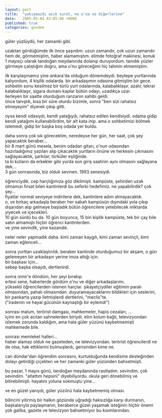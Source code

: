 ```yaml
---
layout: post
title:  "yakışmazdı asık surat, ne o'na ne diğerlerine"
date:   2005-05-04 03:05:00 +0000
published: true
categories: gündem
---
```


güler yüzlüydü, her zamanki gibi.  

uzaktan gördüğümde ilk önce şaşırdım. uzun zamandır, çok uzun zamandır hem de, görmemiştim, haber alamamıştım. elimde fotoğraf makinesi, konuk 1 mayısçı olarak tandoğan meydanında dolanıp duruyordum. tanıdık yüzler görmeye çalıştığım doğru, ama o'nu göreceğimi hiç tahmin etmemiştim.

ilk karşılaşmamız yine ankara'da olduğum dönemdeydi. beytepe yurtlarında kalıyordum, 4 kişilik odalarda. bir arkadaşımın odasına gitmiştim bir gece. sohbetin sonu kesilmez bir türlü yurt odalarında, kalabalıklaşır, azalır, tekrar kalabalıklaşır, sigara dumanı kaplar bütün odayı, uzadıkça uzar.  
ilerleyen bir saatte oturduğum ranzanın sahibi geldi.  
önce tanıştık, kısa bir süre oturdu bizimle, sonra "ben sizi rahatsız etmeyeyim" diyerek çıkıp gitti.

oysa kendi odasıydı, kendi yatağıydı, rahatsız edilen kendisiydi. odama gidip kendi yatağımı kullanabilirdim, bir alt kata inip. ama o sohbetimizi bölmek istemedi, gidip bir başka boş odada yer buldu.

daha sonra çok sık görecektim, neredeyse her gün, her saat, çok şey yapacaktık beraber...  
bir 8 mart günü mesela, benim odadan gitarı, o'nun odasından hazırladığımız yazıları alıp çıkacaktık yurtların önüne ve herkesin çıkmasını sağlayacaktık, şarkılar, türküler eşliğinde.  
ta ki kızların da erkekler gibi yurda son giriş saatinin aynı olmasını sağlayana dek...  
3 gün sonrasında, biz olduk sevinen. 1993 senesiydi.

öğrenciydik. cep harçlığımıza göz dikilmişti. kampüste, şehirden uzak olmamızı fırsat bilen kantinlerdi bu seferki hedefimiz.
ne yapabilirdik? çok şey...  
fiyatlar normal seviyeye indirilene dek, kantinlere adım atmayacaktık.  
o, ve birkaç arkadaşla beraber her sabah kampüsün dışındaki yola çıkıp dışarıdan alıp gelmeye başladık bütün öğrencilere yetebilecek miktarda yiyecek ve içecekleri.  
10 gün sürdü bu da. 10 gün boyunca, 15 bin kişilik kampüste, tek bir çay bile satın almamıştı hiçbir öğrenci kantinlerden.  
ve yine sevindik, yine kazandık.

neler neler yapmadık daha. kimi zaman kaygılı, kimi zaman sevinçli, kimi zaman eğlenceli...

sonra yurttan uzaklaştırıldı. beraber kantinde oturduğumuz bir akşam, o gün gelemeyen bir arkadaşın yerine imza attığı için.  
bir başkası için...  
sebep başka olsaydı, dertlenirdi.

sonra izmir'e döndüm, her şeyi bırakıp.  
ertesi sene, haberlerde gördüm o'nu ve diğer arkadaşlarımı.  
yüksekti öğrencilerden istenen harçlar. şikayetçiydiler eğitimin paralı olmasından, pahalı olmasından. duyuramayacaklarını bildikleri için seslerini, bir pankarta yazıp iletmişlerdi dertlerini, "meclis"te.  
("iradenin ve hayal gücünün kaynaştığı bir eylemdi")

sonrası malum, terörist damgası, mahkemeler, hapis cezaları, ...  
içimi en çok acıtan sahnelerden biriydi, elim kolum bağlı, televizyondan izlemek zorunda kaldığım, ama hala güler yüzünü kaybetmemişti mahkemede bile.

sonrası memleket halleri...  
haber alamaz olduk ne gazeteden, ne televizyondan. terörist öğrencilerdi ne de olsa, hak ettiklerini bulmuşlardı, gerisinden kime ne.

can dündar'dan öğrendim sonrasını, kurtulduğunda kendisine desteğinden dolayı getirdiği çiçekten ve her zamanki güler yüzünden bahsetmişti.

bu pazar, 1 mayıs günü, tandoğan meydanında rastladım. sevindim. çok sevindim. "atlattım hepsini" diyebiliyordu. okula geri dönebilmiş ve bitirebilmişti. hayatını yoluna sokmuştu yine...

ve en güzel yanıydı, güler yüzünü hala kaybetmemiş olması.

bilincini yitirmiş bir halkın gözünde uğradığı haksızlığa karşı durmanın, başkalarıyla paylaşmanın, beraberce güzel yaşamak isteğinin hiçbir önemi yok galiba, gazete ve televizyon bahsetmiyor bu kısımlarından.
